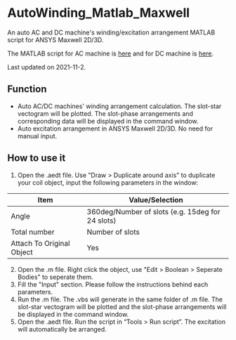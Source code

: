 # AutoWinding_Matlab_Maxwell
An auto AC and DC machine's winding/excitation arrangement MATLAB script for ANSYS Maxwell 2D/3D.

The MATLAB script for AC machine is [here](https://github.com/jiangmy97/AutoWinding_Matlab_Maxwell/blob/main/AutoWindingAC.m) and for DC machine is [here](https://github.com/jiangmy97/AutoWinding_Matlab_Maxwell/blob/main/AutoWindingDC.m).  

Last updated on 2021-11-2.

## Function
* Auto AC/DC machines' winding arrangement calculation. The slot-star vectogram will be plotted. The slot-phase arrangements and corresponding data will be displayed in the command window. 
* Auto excitation arrangement in ANSYS Maxwell 2D/3D. No need for manual input.

## How to use it
1.	Open the .aedt file. Use "Draw > Duplicate around axis" to duplicate your coil object, input the following parameters in the window:

Item | Value/Selection
------------ | -------------
Angle | 360deg/Number of slots (e.g. 15deg for 24 slots)
Total number | Number of slots
Attach To Original Object | Yes

2. Open the .m file. Right click the object, use "Edit > Boolean > Seperate Bodies" to seperate them.
3.	Fill the "Input" section. Please follow the instructions behind each parameters.
4.	Run the .m file. The .vbs will generate in the same folder of .m file. The slot-star vectogram will be plotted and the slot-phase arrangements will be displayed in the command window.
5.	Open the .aedt file. Run the script in “Tools > Run script”. The excitation will automatically be arranged.
